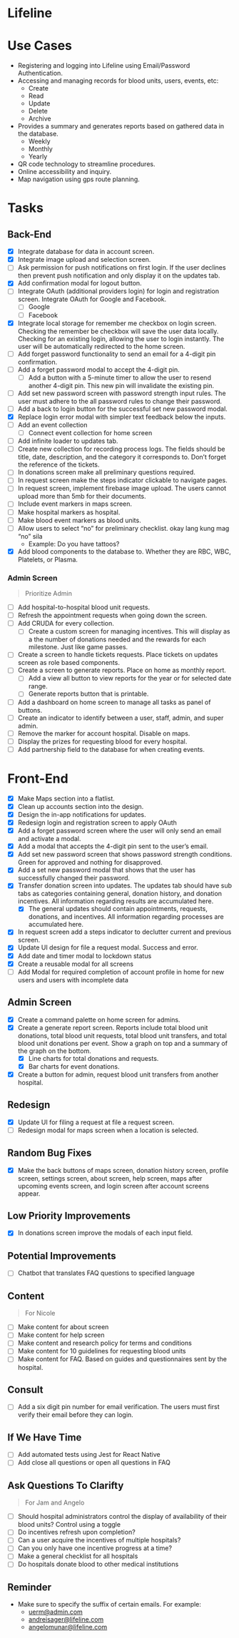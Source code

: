 # Lifeline

<!-- Description -->

# Use Cases

- Registering and logging into Lifeline using Email/Password Authentication.
- Accessing and managing records for blood units, users, events, etc:
  - Create
  - Read
  - Update
  - Delete
  - Archive
- Provides a summary and generates reports based on gathered data in the database.
  - Weekly
  - Monthly
  - Yearly
- QR code technology to streamline procedures.
- Online accessibility and inquiry.
- Map navigation using gps route planning.

# Tasks

## Back-End

- [x] Integrate database for data in account screen.
- [x] Integrate image upload and selection screen.
- [ ] Ask permission for push notifications on first login. If the user declines then prevent push notification and only display it on the updates tab.
- [x] Add confirmation modal for logout button.
- [ ] Integrate OAuth (additional providers login) for login and registration screen. Integrate OAuth for Google and Facebook.
  - [ ] Google
  - [ ] Facebook
- [x] Integrate local storage for remember me checkbox on login screen. Checking the remember be checkbox will save the user data locally. Checking for an existing login, allowing the user to login instantly. The user will be automatically redirected to the home screen.
- [ ] Add forget password functionality to send an email for a 4-digit pin confirmation.
- [ ] Add a forget password modal to accept the 4-digit pin.
  - [ ] Add a button with a 5-minute timer to allow the user to resend another 4-digit pin. This new pin will invalidate the existing pin.
- [ ] Add set new password screen with password strength input rules. The user must adhere to the all password rules to change their password.
- [ ] Add a back to login button for the successful set new password modal.
- [x] Replace login error modal with simpler text feedback below the inputs.
- [ ] Add an event collection
  - [ ] Connect event collection for home screen
- [ ] Add infinite loader to updates tab.
- [ ] Create new collection for recording process logs. The fields should be title, date, description, and the category it corresponds to. Don’t forget the reference of the tickets.
- [ ] In donations screen make all preliminary questions required.
- [ ] In request screen make the steps indicator clickable to navigate pages.
- [ ] In request screen, implement firebase image upload. The users cannot upload more than 5mb for their documents.
- [ ] Include event markers in maps screen.
- [ ] Make hospital markers as hospital.
- [ ] Make blood event markers as blood units.
- [ ] Allow users to select “no” for preliminary checklist. okay lang kung mag “no” sila
  - Example: Do you have tattoos?
- [x] Add blood components to the database to. Whether they are RBC, WBC, Platelets, or Plasma.

### Admin Screen

> Prioritize Admin

- [ ] Add hospital-to-hospital blood unit requests.
- [ ] Refresh the appointment requests when going down the screen.
- [ ] Add CRUDA for every collection.
  - [ ] Create a custom screen for managing incentives. This will display as a the number of donations needed and the rewards for each milestone. Just like game passes.
- [ ] Create a screen to handle tickets requests. Place tickets on updates screen as role based components.
- [ ] Create a screen to generate reports. Place on home as monthly report.
  - [ ] Add a view all button to view reports for the year or for selected date range.
  - [ ] Generate reports button that is printable.
- [ ] Add a dashboard on home screen to manage all tasks as panel of buttons.
- [ ] Create an indicator to identify between a user, staff, admin, and super admin.
- [ ] Remove the marker for account hospital. Disable on maps.
- [ ] Display the prizes for requesting blood for every hospital.
- [ ] Add partnership field to the database for when creating events.

# Front-End

- [x] Make Maps section into a flatlist.
- [x] Clean up accounts section into the design.
- [x] Design the in-app notifications for updates.
- [x] Redesign login and registration screen to apply OAuth
- [x] Add a forget password screen where the user will only send an email and activate a modal.
- [x] Add a modal that accepts the 4-digit pin sent to the user’s email.
- [x] Add set new password screen that shows password strength conditions. Green for approved and nothing for disapproved.
- [x] Add a set new password modal that shows that the user has successfully changed their password.
- [x] Transfer donation screen into updates. The updates tab should have sub tabs as categories containing general, donation history, and donation incentives. All information regarding results are accumulated here.
  - [x] The general updates should contain appointments, requests, donations, and incentives. All information regarding processes are accumulated here.
- [x] In request screen add a steps indicator to declutter current and previous screen.
- [x] Update UI design for file a request modal. Success and error.
- [x] Add date and timer modal to lockdown status
- [x] Create a reusable modal for all screens
- [ ] Add Modal for required completion of account profile in home for new users and users with incomplete data

## Admin Screen

- [x] Create a command palette on home screen for admins.
- [x] Create a generate report screen. Reports include total blood unit donations, total blood unit requests, total blood unit transfers, and total blood unit donations per event. Show a graph on top and a summary of the graph on the bottom.
  - [x] Line charts for total donations and requests.
  - [x] Bar charts for event donations.
- [x] Create a button for admin, request blood unit transfers from another hospital.

## Redesign

- [x] Update UI for filing a request at file a request screen.
- [ ] Redesign modal for maps screen when a location is selected.

## Random Bug Fixes

- [x] Make the back buttons of maps screen, donation history screen, profile screen, settings screen, about screen, help screen, maps after upcoming events screen, and login screen after account screens appear.

## Low Priority Improvements

- [x] In donations screen improve the modals of each input field.

## Potential Improvements

- [ ] Chatbot that translates FAQ questions to specified language

## Content

> For Nicole

- [ ] Make content for about screen
- [ ] Make content for help screen
- [ ] Make content and research policy for terms and conditions
- [ ] Make content for 10 guidelines for requesting blood units
- [ ] Make content for FAQ. Based on guides and questionnaires sent by the hospital.

## Consult

- [ ] Add a six digit pin number for email verification. The users must first verify their email before they can login.

## If We Have Time

- [ ] Add automated tests using Jest for React Native
- [ ] Add close all questions or open all questions in FAQ

## Ask Questions To Clarifty

> For Jam and Angelo

- [ ] Should hospital administrators control the display of availability of their blood units? Control using a toggle
- [ ] Do incentives refresh upon completion?
- [ ] Can a user acquire the incentives of multiple hospitals?
- [ ] Can you only have one incentive progress at a time?
- [ ] Make a general checklist for all hospitals
- [ ] Do hospitals donate blood to other medical institutions

## Reminder

- Make sure to specify the suffix of certain emails. For example:
  - uerm@admin.com
  - andreisager@lifeline.com
  - angelomunar@lifeline.com

